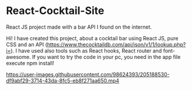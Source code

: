 # React-Cocktail-Site
React JS project made with a bar API I found on the internet.

Hi! I have created this project, about a cocktail bar using React JS, pure CSS and an API (https://www.thecocktaildb.com/api/json/v1/1/lookup.php?i=). 
I have used also tools such as React hooks, React router and font-awesome.
If you want to try the code in your pc, you need in the app file execute npm install! 

https://user-images.githubusercontent.com/98624393/205188530-df9abf29-3714-43da-8fc5-eb8f271aa650.mp4


